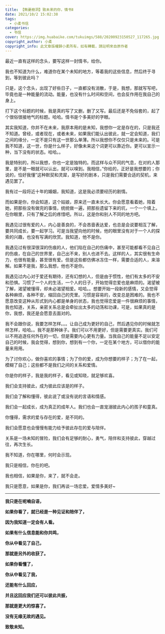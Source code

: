 ```yaml
---
title: 【無憂樹洞】致未来的你，情书Ⅱ
date: 2021/10/2 15:02:38
tags:
  - 小柔书信
categories:
  - 书信
cover: https://img.huabaike.com/tukuimgs/588/20200923150527_117265.jpg
copyright_author: 小柔
copyright_info: 此文章版權歸小柔所有，如有轉載，請註明來自原作者
---
```


最近一直有这样的念头，要写这样一封情书，给你。

我也不知道为什么，难道你在某个未知的地方，等着我的这些信息，然后终于寻到，等到彼此吗？

只是，这个念头，出现了好些日子，一直都没有消散，于是，我想，那就写写吧，毕竟也是一种能量的流动。能量，也没有什么时间和空间，也会反作用在我自己的身上。

打下这个标题的时候，我是真的写了又删，删了又写。最后还是不免俗套的，起了个很俗很接地气的标题。哈哈。情书是个多美好的字眼。

其实我知道，你并不在未来，我原本用的是未知，我想你一定是存在的，只是我还不知道。曾经，或者现在，或者未来，如果我们能认出彼此，就一定会知道，我们之间的缘分，一定不是只有这一世那么单薄。所以我想你不仅仅只是未来的。可是我不知道，这一世，你是什么样子，好像未来这个词更可以靠近你。更可以宣示一种，当下没有的状态。哈哈。。

我是特别的，所以我想，你也一定是独特的。而这样与众不同的气息，在对的人那里，是不是一眼就可以认出，就可以嗅到。我相信，”你给的，正好是我想要的；你说的，恰好我懂”这种默契和灵犀，是写好的剧本，只是我们需要合适的契机，来遇见罢了。

我有过一段将近十年的婚姻，我知道，这是我必须要经历的剧情。

而如果是你，你会知道，这个姑娘，原来还一直未长大。你会愿意看着她，陪着她，把那些没有做完的事情，统统做一遍，把那些遗留下来的坑，一个一个填上。在你眼里，只有了解之后的疼惜吧。所以，这是你和别人不同的地方吧。

我遇见过很有爱的人，内心是善良的，不会吝啬表达爱，也总是会说要相互了解，要共同成长，要一起学习。可是当我望向他的时候，他的眼里没有对于一个人的探索的兴趣，也没有写满的欣赏。我知道，他不是你。

我遇见过有很深很深的伤痕的人，他们陷在自己的伤痛中，甚至可能都看不见自己的伤痕，在自己的世界里，自己出不来，别人也进不去。这样的人，其实很有生命力，也很有能量，甚至很有爱。但是这些都仿佛冰冻住一样，需要合适的人，来溶解。如果不是我，那么我想，他也不是你。

我遇见过内心对于爱还有期待，还有幻想的人，但是由于惯性，他们有太多的不安和恐惧。习惯了一个人的生活，一个人的日子，开始觉得恋爱也是麻烦的。渴望被了解，渴望被懂得，却未必渴望相爱。哈哈。。想要开始一段新的感情，又会觉得各种麻烦，各种不安，缩回自己的壳里。习惯是容易的，改变总是困难的。我也不愿意改变这种从形式到内心都是单身的状态，我也觉得恋爱是一件很麻烦的事情，我也知道，关系，亲密关系总是会牵扯出太多的动荡和功课，可是，如果真的是你，我想，我还是会愿意去面对的。

我不会跟你说，我要怎样怎样。。。让自己成为更好的自己，然后遇见你的时候就怎样怎样，哈哈。。我不是那种妹子。我们可以不用更好，但是需要更真实。我们可以不用追逐任何外在的一切，但是需要内心更有力量。当我自己的能量不足以安定自己的时候，我会觉得，想到你，想到有一个你，一定在某个地方，可以借你的能量来用用。

为了讨你欢心，做你喜欢的事情；为了你的爱，成为你想要的样子；为了在一起，模糊了自己；这些都不是我们之间的关系和爱情。

你是你的样子，我是我的样子，看见或知晓，就足够欢喜。

我们会支持彼此，成为彼此应该是的样子。

我们会了解和懂得，彼此说了或没有说的言语和情感。

我们会一起成长，成为真正的成年人。我们也会一直宠溺彼此内心的孩子和童真。

你懂得，需求的爱与存在的爱，是不同的。

我们会愿意也会慢慢有能力给予彼此存在的爱与陪伴。

关系是一场未知的冒险，我们会有足够的耐心，勇气，陪伴和支持彼此，穿越过往，再次生长。

我不知道，你在哪里，何时会示现。

我只是相信，你在的吧。

我也相信，如果是你，来了，就不会走。

我只是愿意，如果是你，我们再谈一场恋爱。爱情多美好~

---
**我只是在呢喃自语，**

**如果你看了，就已经是一种见证和陪伴了，**

**因为我知道一定会有人看。**

**如果有什么信息能和你共鸣，**

**你从中看见了自己，**

**那就是另外的收获了。**

**如果你看懂了，**

**你从中看见了我，**

**还能有什么回应，**

**并且这回应我们还可以彼此共振，**

**那就是更大的惊喜了。**

**没有无缘无故的遇见。**

**致敬未知。**